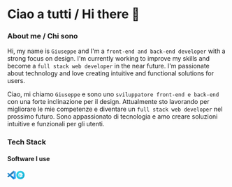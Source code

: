 # Ciao a tutti / Hi there &#x1F44B;

### About me / Chi sono

Hi, my name is `Giuseppe` and I'm a `front-end and back-end developer` with a strong focus on design. I'm currently working to improve my skills and become a `full stack web developer` in the near future. I'm passionate about technology and love creating intuitive and functional solutions for users.

Ciao, mi chiamo `Giuseppe` e sono uno `sviluppatore front-end e back-end` con una forte inclinazione per il design. Attualmente sto lavorando per migliorare le mie competenze e diventare un `full stack web developer` nel prossimo futuro. Sono appassionato di tecnologia e amo creare soluzioni intuitive e funzionali per gli utenti.

### Tech Stack

#### Software I use
<div style='display: flex'>
    <img src="./assets/icons/software/vsc.svg" alt="Visual Studio Code" title="Visual Studio Code" style="width: 20px; height: 20px;">
    <img src="./assets/icons/software/prepros.svg" alt="Prepros" title="Prepros" style="width: 20px; height: 20px;">
</div>